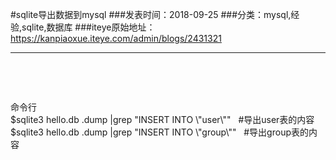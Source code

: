 #sqlite导出数据到mysql
###发表时间：2018-09-25
###分类：mysql,经验,sqlite,数据库
###iteye原始地址：<a href="https://kanpiaoxue.iteye.com/admin/blogs/2431321" target="_blank">https://kanpiaoxue.iteye.com/admin/blogs/2431321</a>

---

<div class="iteye-blog-content-contain" style="font-size: 14px;"> 
 <p>&nbsp;</p> 
 <p>&nbsp;</p> 
 <div class="quote_title">
  命令行
 </div> 
 <div class="quote_div">
  $sqlite3 hello.db .dump |grep "INSERT INTO \"user\""&nbsp; &nbsp;#导出user表的内容
  <br>$sqlite3 hello.db .dump |grep "INSERT INTO \"group\""&nbsp; &nbsp;#导出group表的内容
 </div> 
 <p>&nbsp;</p> 
</div>